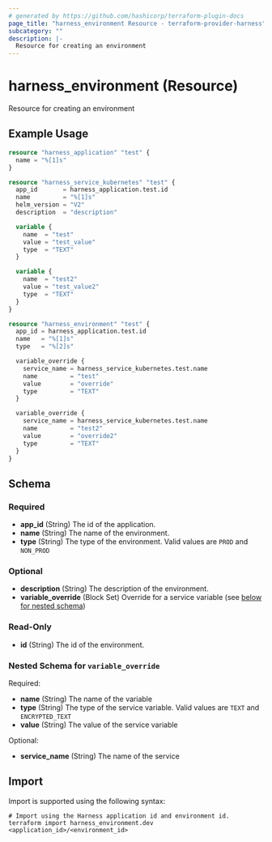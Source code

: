 ```yaml
---
# generated by https://github.com/hashicorp/terraform-plugin-docs
page_title: "harness_environment Resource - terraform-provider-harness"
subcategory: ""
description: |-
  Resource for creating an environment
---
```


# harness_environment (Resource)

Resource for creating an environment

## Example Usage

```terraform
resource "harness_application" "test" {
  name = "%[1]s"
}

resource "harness_service_kubernetes" "test" {
  app_id       = harness_application.test.id
  name         = "%[1]s"
  helm_version = "V2"
  description  = "description"

  variable {
    name  = "test"
    value = "test_value"
    type  = "TEXT"
  }

  variable {
    name  = "test2"
    value = "test_value2"
    type  = "TEXT"
  }
}

resource "harness_environment" "test" {
  app_id = harness_application.test.id
  name   = "%[1]s"
  type   = "%[2]s"

  variable_override {
    service_name = harness_service_kubernetes.test.name
    name         = "test"
    value        = "override"
    type         = "TEXT"
  }

  variable_override {
    service_name = harness_service_kubernetes.test.name
    name         = "test2"
    value        = "override2"
    type         = "TEXT"
  }
}
```

<!-- schema generated by tfplugindocs -->
## Schema

### Required

- **app_id** (String) The id of the application.
- **name** (String) The name of the environment.
- **type** (String) The type of the environment. Valid values are `PROD` and `NON_PROD`

### Optional

- **description** (String) The description of the environment.
- **variable_override** (Block Set) Override for a service variable (see [below for nested schema](#nestedblock--variable_override))

### Read-Only

- **id** (String) The id of the environment.

<a id="nestedblock--variable_override"></a>
### Nested Schema for `variable_override`

Required:

- **name** (String) The name of the variable
- **type** (String) The type of the service variable. Valid values are `TEXT` and `ENCRYPTED_TEXT`
- **value** (String) The value of the service variable

Optional:

- **service_name** (String) The name of the service

## Import

Import is supported using the following syntax:

```shell
# Import using the Harness application id and environment id.
terraform import harness_environment.dev <application_id>/<environment_id>
```
